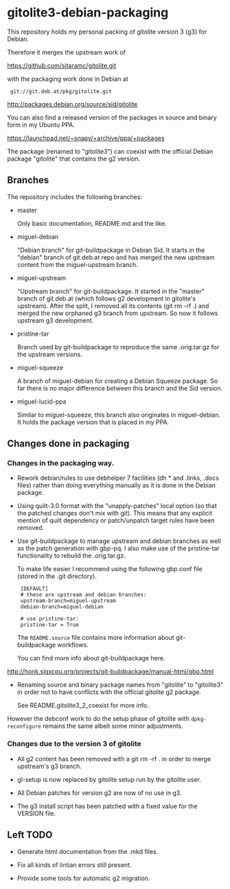 gitolite3-debian-packaging
==========================

This repository holds my personal packing of gitolite version 3 (g3)
for Debian.  

Therefore it merges the upstream work of 

https://github.com/sitaramc/gitolite.git

with the packaging work done in Debian at

     git://git.deb.at/pkg/gitolite.git

http://packages.debian.org/source/sid/gitolite

You can also find a released version of the packages in source and
binary form in my Ubuntu PPA.

https://launchpad.net/~snapy/+archive/ppa/+packages

The package (renamed to "gitolite3") can coexist with the official
Debian package "gitolite" that contains the g2 version.


Branches
--------

The repository includes the following branches:

*   master

    Only basic documentation, README.md and the like.

*   miguel-debian

    "Debian branch" for git-buildpackage in Debian Sid.  It
    starts in the "debian" branch of git.deb.at repo and has merged
    the new upstream content from the miguel-upstream branch. 

*   miguel-upstream

    "Upstream branch" for git-buildpackage.  It started in the
    "master" branch of git.deb.at (which follows g2 development in
    gitolite's upstream).  After the split, I removed all its contents
    (git rm -rf .) and merged the new orphaned g3 branch from
    upstream.  So now it follows upstream g3 development.

*   pristine-tar

    Branch used by git-buildpackage to reproduce the same .orig.tar.gz
    for the upstream versions.

*   miguel-squeeze

    A branch of miguel-debian for creating a Debian Squeeze package.
    So far there is no major difference between this branch and the
    Sid version.

*   miguel-lucid-ppa

    Similar to miguel-squeeze, this branch also originates in
    miguel-debian.  It holds the package version that is placed in my
    PPA.

Changes done in packaging
-------------------------

### Changes in the packaging way.

*   Rework debian/rules to use debhelper 7 facilities (dh * and
    .links, .docs files) rather than doing everything manually as it
    is done in the Debian package.

*   Using quilt-3.0 format with the "unapply-patches" local option (so
    that the patched changes don't mix with git).   This means that
    any explicit mention of quilt dependency or patch/unpatch target
    rules have been removed.

*   Use git-buildpackage to manage upstream and debian branches as
    well as the patch generation with gbp-pq.  I also make use of the
    pristine-tar functionality to rebuild the .orig.tar.gz.

    To make life easier I recommend using the following gbp.conf file
    (stored in the .git directory).

         [DEFAULT]
         # these are upstream and debian branches:
         upstream-branch=miguel-upstream
         debian-branch=miguel-debian

         # use pristine-tar:
         pristine-tar = True

    The `README.source` file contains more information about
    git-buildpackage workflows.

    You can find more info about git-buildpackage here.

http://honk.sigxcpu.org/projects/git-buildpackage/manual-html/gbp.html

*   Renaming source and binary package names from "gitolite" to
    "gitolite3" in order not to have conflicts with the official
    gitolite g2 package.

    See README.gitolite3_2_coexist for more info.

However the debconf work to do the setup phase of gitolite with
`dpkg-reconfigure` remains the same albeit some minor adjustments.


### Changes due to the version 3 of gitolite

*   All g2 content has been removed with a git rm -rf . in order to
    merge upstream's g3 branch.

*   gl-setup is now replaced by gitolite setup run by the gitolite
    user.

*   All Debian patches for version g2 are now of no use in g3.

*   The g3 install script has been patched with a fixed value for the
    VERSION file.


Left TODO
---------

*   Generate html documentation from the .mkd files.

*   Fix all kinds of lintian errors still present.

*   Provide some tools for automatic g2 migration.    
